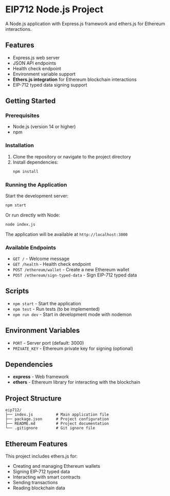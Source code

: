 # EIP712 Node.js Project

A Node.js application with Express.js framework and ethers.js for Ethereum interactions.

## Features

- Express.js web server
- JSON API endpoints
- Health check endpoint
- Environment variable support
- **Ethers.js integration** for Ethereum blockchain interactions
- EIP-712 typed data signing support

## Getting Started

### Prerequisites

- Node.js (version 14 or higher)
- npm

### Installation

1. Clone the repository or navigate to the project directory
2. Install dependencies:
   ```bash
   npm install
   ```

### Running the Application

Start the development server:
```bash
npm start
```

Or run directly with Node:
```bash
node index.js
```

The application will be available at `http://localhost:3000`

### Available Endpoints

- `GET /` - Welcome message
- `GET /health` - Health check endpoint
- `POST /ethereum/wallet` - Create a new Ethereum wallet
- `POST /ethereum/sign-typed-data` - Sign EIP-712 typed data

## Scripts

- `npm start` - Start the application
- `npm test` - Run tests (to be implemented)
- `npm run dev` - Start in development mode with nodemon

## Environment Variables

- `PORT` - Server port (default: 3000)
- `PRIVATE_KEY` - Ethereum private key for signing (optional)

## Dependencies

- **express** - Web framework
- **ethers** - Ethereum library for interacting with the blockchain

## Project Structure

```
eip712/
├── index.js          # Main application file
├── package.json      # Project configuration
├── README.md         # Project documentation
└── .gitignore        # Git ignore file
```

## Ethereum Features

This project includes ethers.js for:
- Creating and managing Ethereum wallets
- Signing EIP-712 typed data
- Interacting with smart contracts
- Sending transactions
- Reading blockchain data 